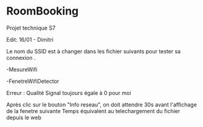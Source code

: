 # RoomBooking
Projet technique S7

Edit: 16/01 - Dimitri 

Le nom du SSID est à changer dans les fichier suivants pour tester sa connexion .

-MesureWifi 

-FenetreWifiDetector

Erreur : Qualité Signal toujours égale à 0 pour moi 

Après clic sur le bouton "Info reseau", on doit attendre 30s avant l'affichage de la fenetre suivante
Temps équivalent au telechargement du fichier depuis le web

